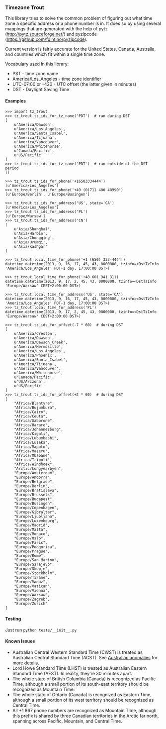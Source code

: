 ### Timezone Trout

This library tries to solve the common problem of figuring out what time zone
a specific address or a phone number is in. It does so by using several
mappings that are generated with the help of pytz (http://pytz.sourceforge.net/)
and pyzipcode (https://github.com/fdintino/pyzipcode).

Current version is fairly accurate for the United States, Canada, Australia, and
countries which fit within a single time zone.

Vocabulary used in this library:
* PST - time zone name
* America/Los_Angeles - time zone identifier
* UTC-07:00 or -420 - UTC offset (the latter given in minutes)
* DST - Daylight Saving Time

#### Examples

```
>>> import tz_trout
>>> tz_trout.tz_ids_for_tz_name('PDT')  # ran during DST
[
    u'America/Dawson',
    u'America/Los_Angeles',
    u'America/Santa_Isabel',
    u'America/Tijuana',
    u'America/Vancouver',
    u'America/Whitehorse',
    u'Canada/Pacific',
    u'US/Pacific'
]
>>> tz_trout.tz_ids_for_tz_name('PDT')  # ran outside of the DST period
[]
```

```
>>> tz_trout.tz_ids_for_phone('+16503334444')
[u'America/Los_Angeles']
>>> tz_trout.tz_ids_for_phone('+49 (0)711 400 40990')
[u'Europe/Berlin', u'Europe/Busingen']
```

```
>>> tz_trout.tz_ids_for_address('US', state='CA')
[u'America/Los_Angeles']
>>> tz_trout.tz_ids_for_address('PL')
[u'Europe/Warsaw']
>>> tz_trout.tz_ids_for_address('CN')
[
    u'Asia/Shanghai',
    u'Asia/Harbin',
    u'Asia/Chongqing',
    u'Asia/Urumqi',
    u'Asia/Kashgar'
]
```

```
>>> tz_trout.local_time_for_phone('+1 (650) 333-4444')
datetime.datetime(2013, 9, 16, 17, 45, 43, 0000000, tzinfo=<DstTzInfo 'America/Los_Angeles' PDT-1 day, 17:00:00 DST>)

>>> tz_trout.local_time_for_phone('+48 601 941 311)
datetime.datetime(2013, 9, 17, 2, 45, 43, 0000000, tzinfo=<DstTzInfo 'Europe/Warsaw' CEST+2:00:00 DST>)
```

```
>>> tz_trout.local_time_for_address('US', state='CA')
datetime.datetime(2013, 9, 16, 17, 45, 43, 0000000, tzinfo=<DstTzInfo 'America/Los_Angeles' PDT-1 day, 17:00:00 DST>)
>>> tz_trout.local_time_for_address('PL')
datetime.datetime(2013, 9, 17, 2, 45, 43, 0000000, tzinfo=<DstTzInfo 'Europe/Warsaw' CEST+2:00:00 DST>)
```

```
>>> tz_trout.tz_ids_for_offset(-7 * 60)  # during DST
[
    u'America/Creston',
    u'America/Dawson',
    u'America/Dawson_Creek',
    u'America/Hermosillo',
    u'America/Los_Angeles',
    u'America/Phoenix',
    u'America/Santa_Isabel',
    u'America/Tijuana',
    u'America/Vancouver',
    u'America/Whitehorse',
    u'Canada/Pacific',
    u'US/Arizona',
    u'US/Pacific'
]
>>> tz_trout.tz_ids_for_offset(+2 * 60)  # during DST
[
    "Africa/Blantyre",
    "Africa/Bujumbura",
    "Africa/Cairo",
    "Africa/Ceuta",
    "Africa/Gaborone",
    "Africa/Harare",
    "Africa/Johannesburg",
    "Africa/Kigali",
    "Africa/Lubumbashi",
    "Africa/Lusaka",
    "Africa/Maputo",
    "Africa/Maseru",
    "Africa/Mbabane",
    "Africa/Tripoli",
    "Africa/Windhoek",
    "Arctic/Longyearbyen",
    "Europe/Amsterdam",
    "Europe/Andorra",
    "Europe/Belgrade",
    "Europe/Berlin",
    "Europe/Bratislava",
    "Europe/Brussels",
    "Europe/Budapest",
    "Europe/Busingen",
    "Europe/Copenhagen",
    "Europe/Gibraltar",
    "Europe/Ljubljana",
    "Europe/Luxembourg",
    "Europe/Madrid",
    "Europe/Malta",
    "Europe/Monaco",
    "Europe/Oslo",
    "Europe/Paris",
    "Europe/Podgorica",
    "Europe/Prague",
    "Europe/Rome",
    "Europe/San_Marino",
    "Europe/Sarajevo",
    "Europe/Skopje",
    "Europe/Stockholm",
    "Europe/Tirane",
    "Europe/Vaduz",
    "Europe/Vatican",
    "Europe/Vienna",
    "Europe/Warsaw",
    "Europe/Zagreb",
    "Europe/Zurich"
]
```

#### Testing

Just run `python tests/__init__.py`

#### Known Issues

* Australian Central Western Standard Time (CWST) is treated as Australian Central Standard Time (ACST). See [Australian anomalies](http://en.wikipedia.org/wiki/Time_in_Australia#Anomalies) for more details.
* Lord Howe Standard Time (LHST) is treated as Australian Eastern Standard Time (AEST). In reality, they're 30 minutes apart.
* The whole state of British Columbia (Canada) is recognized as Pacific Time, although a small portion of its south-east territory should be recognized as Mountain Time.
* The whole state of Ontario (Canada) is recognized as Eastern Time, although a small portion of its west territory should be recognized as Central Time.
* All +1 867 phone numbers are recognized as Mountain Time, although this prefix is shared by three Canadian territories in the Arctic far north, spanning across Pacific, Mountain, and Central Time.

